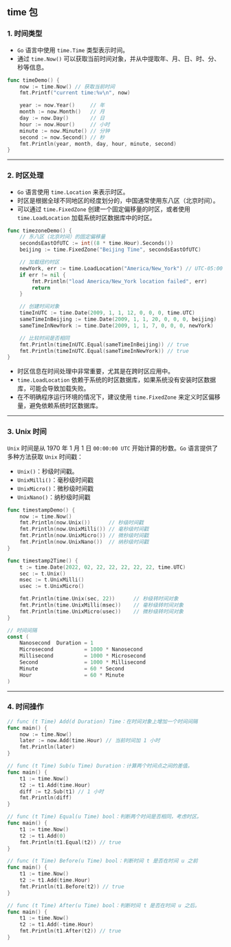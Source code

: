 ## time 包

### 1. 时间类型
- `Go` 语言中使用 `time.Time` 类型表示时间。
- 通过 `time.Now()` 可以获取当前时间对象，并从中提取年、月、日、时、分、秒等信息。
```go
func timeDemo() {
    now := time.Now() // 获取当前时间
    fmt.Printf("current time:%v\n", now)

    year := now.Year()     // 年
    month := now.Month()   // 月
    day := now.Day()       // 日
    hour := now.Hour()     // 小时
    minute := now.Minute() // 分钟
    second := now.Second() // 秒
    fmt.Println(year, month, day, hour, minute, second)
}
```
---
### 2. 时区处理
- `Go` 语言使用 `time.Location` 来表示时区。
- 时区是根据全球不同地区的经度划分的，中国通常使用东八区（北京时间）。
- 可以通过 `time.FixedZone` 创建一个固定偏移量的时区，或者使用 `time.LoadLocation` 加载系统时区数据库中的时区。
```go
func timezoneDemo() {
    // 东八区（北京时间）的固定偏移量
    secondsEastOfUTC := int((8 * time.Hour).Seconds())
    beijing := time.FixedZone("Beijing Time", secondsEastOfUTC)

    // 加载纽约时区
    newYork, err := time.LoadLocation("America/New_York") // UTC-05:00
    if err != nil {
        fmt.Println("load America/New_York location failed", err)
        return
    }

    // 创建时间对象
    timeInUTC := time.Date(2009, 1, 1, 12, 0, 0, 0, time.UTC)
    sameTimeInBeijing := time.Date(2009, 1, 1, 20, 0, 0, 0, beijing)
    sameTimeInNewYork := time.Date(2009, 1, 1, 7, 0, 0, 0, newYork)

    // 比较时间是否相同
    fmt.Println(timeInUTC.Equal(sameTimeInBeijing)) // true
    fmt.Println(timeInUTC.Equal(sameTimeInNewYork)) // true
}
```
- 时区信息在时间处理中非常重要，尤其是在跨时区应用中。
- `time.LoadLocation` 依赖于系统的时区数据库，如果系统没有安装时区数据库，可能会导致加载失败。
- 在不明确程序运行环境的情况下，建议使用 `time.FixedZone` 来定义时区偏移量，避免依赖系统时区数据库。
---

### 3. Unix 时间
`Unix` 时间是从 1970 年 1 月 1 日 `00:00:00 UTC` 开始计算的秒数。`Go` 语言提供了多种方法获取 `Unix` 时间戳：
- `Unix()`：秒级时间戳。
- `UnixMilli()`：毫秒级时间戳
- `UnixMicro()`：微秒级时间戳
- `UnixNano()`：纳秒级时间戳
```go
func timestampDemo() {
    now := time.Now()
    fmt.Println(now.Unix())      // 秒级时间戳
    fmt.Println(now.UnixMilli()) // 毫秒级时间戳
    fmt.Println(now.UnixMicro()) // 微秒级时间戳
    fmt.Println(now.UnixNano())  // 纳秒级时间戳
}

func timestamp2Time() {
    t := time.Date(2022, 02, 22, 22, 22, 22, 22, time.UTC)
    sec := t.Unix()
    msec := t.UnixMilli()
    usec := t.UnixMicro()

    fmt.Println(time.Unix(sec, 22))      // 秒级转时间对象
    fmt.Println(time.UnixMilli(msec))    // 毫秒级转时间对象
    fmt.Println(time.UnixMicro(usec))    // 微秒级转时间对象
}

// 时间间隔
const (
    Nanosecond  Duration = 1
    Microsecond          = 1000 * Nanosecond
    Millisecond          = 1000 * Microsecond
    Second               = 1000 * Millisecond
    Minute               = 60 * Second
    Hour                 = 60 * Minute
)
```
---
### 4. 时间操作
```go
// func (t Time) Add(d Duration) Time：在时间对象上增加一个时间间隔
func main() {
    now := time.Now()
    later := now.Add(time.Hour) // 当前时间加 1 小时
    fmt.Println(later)
}

// func (t Time) Sub(u Time) Duration：计算两个时间点之间的差值。
func main() {
    t1 := time.Now()
    t2 := t1.Add(time.Hour)
    diff := t2.Sub(t1) // 1 小时
    fmt.Println(diff)
}

// func (t Time) Equal(u Time) bool：判断两个时间是否相同，考虑时区。
func main() {
    t1 := time.Now()
    t2 := t1.Add(0)
    fmt.Println(t1.Equal(t2)) // true
}

// func (t Time) Before(u Time) bool：判断时间 t 是否在时间 u 之前
func main() {
    t1 := time.Now()
    t2 := t1.Add(time.Hour)
    fmt.Println(t1.Before(t2)) // true
}

// func (t Time) After(u Time) bool：判断时间 t 是否在时间 u 之后。
func main() {
    t1 := time.Now()
    t2 := t1.Add(-time.Hour)
    fmt.Println(t1.After(t2)) // true
}
```
